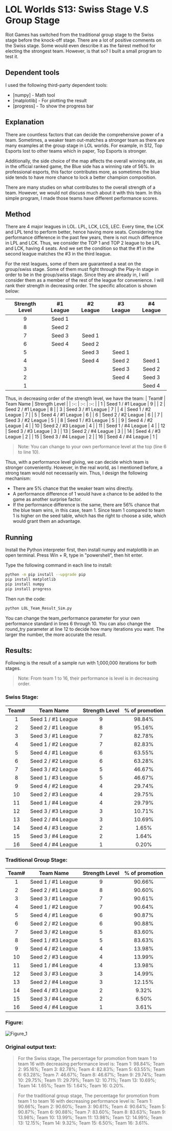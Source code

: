# LOL Worlds S13: Swiss Stage V.S Group Stage

Riot Games has switched from the traditional group stage to the Swiss stage before the knock-off stage. There are a lot of positive comments on the Swiss stage. Some would even describe it as the fairest method for electing the strongest team. However, is that so? I built a small program to test it.

## Dependent tools

I used the following third-party dependent tools:

- [numpy] - Math tool
- [matplotlib] - For plotting the result
- [progress] - To show the progress bar

## Explanation

There are countless factors that can decide the comprehensive power of a team. Sometimes, a weaker team out-matches a stronger team as there are many examples at the group stage in LOL worlds. For example, in S12, Top Esports lost to other teams which in paper, Top Esports is stronger.

Additionally, the side choice of the map affects the overall winning rate, as in the official ranked game, the Blue side has a winning rate of 56%. In professional esports, this factor contributes more, as sometimes the blue side tends to have more chance to lock a better champion composition. 

There are many studies on what contributes to the overall strength of a team. However, we would not discuss much about it with this team. In this simple program, I made those teams have different performance scores.

## Method

There are 4 major leagues in LOL. LPL, LCK, LCS, LEC. Every time, the LCK and LPL tend to perform better, hence having more seats. Considering the performance difference in the past few years, there is not much difference in LPL and LCK. Thus, we consider the TOP 1 and TOP 2 league to be LPL and LCK, having 4 seats. And we set the condition so that the #1 in the second league matches the #3 in the third league.

For the rest leagues, some of them are guaranteed a seat on the group/swiss stage. Some of them must fight through the Play-In stage in order to be in the group/swiss stage. Since they are already in, I will consider them as a member of the rest of the league for convenience. I will rank their strength in decreasing order. The specific allocation is shown below:

| Strength Level | #1 League | #2 League | #3 League | #4 League |
| :------: | :------: | :------: | :------: | :------: |
| 9 | Seed 1 |        |        |  |
| 8 | Seed 2 |        |        |  |
| 7 | Seed 3 | Seed 1 |        |  |
| 6 | Seed 4 | Seed 2 |        |  |
| 5 |        | Seed 3 | Seed 1 |  |
| 4 |        | Seed 4 | Seed 2 | Seed 1 |
| 3 |        |        | Seed 3 | Seed 2 |
| 2 |        |        | Seed 4 | Seed 3 |
| 1 |        |        |        | Seed 4 |

Thus, in decreasing order of the strength level, we have the team:
| Team# | Team Name | Strength Level | 
| :-: | :-: | :-: |
| 1  | Seed 1 / #1 League | 9 |
| 2  | Seed 2 / #1 League | 8 |
| 3  | Seed 3 / #1 League | 7 |
| 4  | Seed 1 / #2 League | 7 |
| 5  | Seed 4 / #1 League | 6 |
| 6  | Seed 2 / #2 League | 6 |
| 7  | Seed 3 / #2 League | 5 |
| 8  | Seed 1 / #3 League | 5 |
| 9  | Seed 4 / #2 League | 4 |
| 10 | Seed 2 / #3 League | 4 |
| 11 | Seed 1 / #4 League | 4 |
| 12 | Seed 3 / #3 League | 3 |
| 13 | Seed 2 / #4 League | 3 |
| 14 | Seed 4 / #3 League | 2 |
| 15 | Seed 3 / #4 League | 2 |
| 16 | Seed 4 / #4 League | 1 |

> Note: You can change to your own performance level at the top (line 6 to line 10).

Thus, with a performance level giving, we can decide which team is stronger conveniently. However, in the real world, as I mentioned before, a strong team would not necessarily win. Thus, I design the following mechanism:

- There are 5% chance that the weaker team wins directly.
- A performance difference of 1 would have a chance to be added to the game as another surprise factor.
- If the performance difference is the same, there are 56% chance that the blue team wins, in this case, team 1. Since team 1 compared to team 1 is higher on the seed table, which has the right to choose a side, which would grant them an advantage.

## Running

Install the Python interpreter first, then install numpy and matplotlib in an open terminal. Press Win + R, type in "powershell", then hit enter.

Type the following command in each line to install:
```sh
python -m pip install --upgrade pip
pip install matplotlib
pip install numpy
pip install progress
```

Then run the code:

```sh
python LOL_Team_Result_Sim.py
```

You can change the team_performance parameter for your own performance standard in lines 6 through 10. You can also change the round_try parameter at line 12 to decide how many iterations you want. The larger the number, the more accurate the result.

## Results:

Following is the result of a sample run with 1,000,000 iterations for both stages.
> Note: From team 1 to 16, their performance is level is in decreasing order.

### Swiss Stage:

| Team# | Team Name | Strength Level | % of promotion
| :-: | :-: | :-: | :-: |
| 1  | Seed 1 / #1 League | 9 | 98.84% |
| 2  | Seed 2 / #1 League | 8 | 95.16% |
| 3  | Seed 3 / #1 League | 7 | 82.78% |
| 4  | Seed 1 / #2 League | 7 | 82.83% |
| 5  | Seed 4 / #1 League | 6 | 63.55% |
| 6  | Seed 2 / #2 League | 6 | 63.28% |
| 7  | Seed 3 / #2 League | 5 | 46.67% |
| 8  | Seed 1 / #3 League | 5 | 46.67% |
| 9  | Seed 4 / #2 League | 4 | 29.74% |
| 10 | Seed 2 / #3 League | 4 | 29.75% |
| 11 | Seed 1 / #4 League | 4 | 29.79% |
| 12 | Seed 3 / #3 League | 3 | 10.71% |
| 13 | Seed 2 / #4 League | 3 | 10.69% |
| 14 | Seed 4 / #3 League | 2 | 1.65% |
| 15 | Seed 3 / #4 League | 2 | 1.64% |
| 16 | Seed 4 / #4 League | 1 | 0.20% |

### Traditional Group Stage:

| Team# | Team Name | Strength Level | % of promotion
| :-: | :-: | :-: | :-: |
| 1  | Seed 1 / #1 League | 9 | 90.66% |
| 2  | Seed 2 / #1 League | 8 | 90.60% |
| 3  | Seed 3 / #1 League | 7 | 90.61% |
| 4  | Seed 1 / #2 League | 7 | 90.64% |
| 5  | Seed 4 / #1 League | 6 | 90.87% |
| 6  | Seed 2 / #2 League | 6 | 90.88% |
| 7  | Seed 3 / #2 League | 5 | 83.60% |
| 8  | Seed 1 / #3 League | 5 | 83.63% |
| 9  | Seed 4 / #2 League | 4 | 13.98% |
| 10 | Seed 2 / #3 League | 4 | 13.99% |
| 11 | Seed 1 / #4 League | 4 | 13.98% |
| 12 | Seed 3 / #3 League | 3 | 14.99% |
| 13 | Seed 2 / #4 League | 3 | 12.15% |
| 14 | Seed 4 / #3 League | 2 | 9.32% |
| 15 | Seed 3 / #4 League | 2 | 6.50% |
| 16 | Seed 4 / #4 League | 1 | 3.61% |

### Figure:
![Figure_1](https://github.com/Pansions/LOL-S13-Worlds-Swiss-Stage-V.S-Group-Stage/assets/53805355/e2f4e247-1004-46ac-aae4-be8764bfbd59)

### Original output text:

> For the Swiss stage, The percentage for promotion from team 1 to team 16 with decreasing performance level is:
Team 1: 98.84%;   Team 2: 95.16%;   Team 3: 82.78%;   Team 4: 82.83%;   Team 5: 63.55%;   Team 6: 63.28%;   Team 7: 46.67%;   Team 8: 46.67%;   Team 9: 29.74%;   Team 10: 29.75%;   Team 11: 29.79%;   Team 12: 10.71%;   Team 13: 10.69%;   Team 14: 1.65%;   Team 15: 1.64%;   Team 16: 0.20%.

> For the traditional group stage, The percentage for promotion from team 1 to team 16 with decreasing performance level is:
Team 1: 90.66%;   Team 2: 90.60%;   Team 3: 90.61%;   Team 4: 90.64%;   Team 5: 90.87%;   Team 6: 90.88%;   Team 7: 83.60%;   Team 8: 83.63%;   Team 9: 13.98%;   Team 10: 13.99%;   Team 11: 13.98%;   Team 12: 14.99%;   Team 13: 12.15%;   Team 14: 9.32%;   Team 15: 6.50%;   Team 16: 3.61%.

